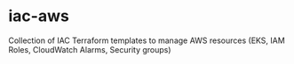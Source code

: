 # iac-aws
Collection of IAC Terraform templates to manage AWS resources (EKS, IAM Roles, CloudWatch Alarms, Security groups)
